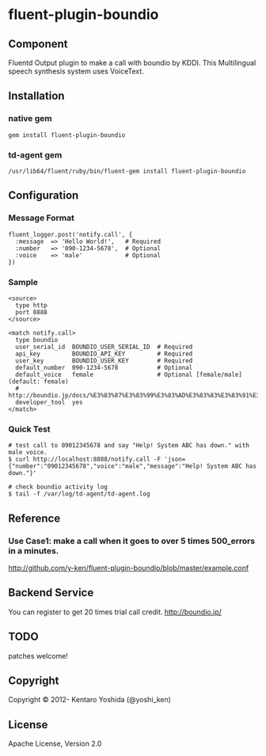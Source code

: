 fluent-plugin-boundio
=====================

## Component
Fluentd Output plugin to make a call with boundio by KDDI. This Multilingual speech synthesis system uses VoiceText.

## Installation

### native gem
`````
gem install fluent-plugin-boundio
`````

### td-agent gem
`````
/usr/lib64/fluent/ruby/bin/fluent-gem install fluent-plugin-boundio
`````

## Configuration

### Message Format
`````
fluent_logger.post('notify.call', {
  :message  => 'Hello World!',   # Required
  :number   => '090-1234-5678',  # Optional
  :voice    => 'male'            # Optional
})
`````

### Sample
`````
<source>
  type http
  port 8888
</source>

<match notify.call>
  type boundio
  user_serial_id  BOUNDIO_USER_SERIAL_ID  # Required
  api_key         BOUNDIO_API_KEY         # Required
  user_key        BOUNDIO_USER_KEY        # Required
  default_number  090-1234-5678           # Optional
  default_voice   female                  # Optional [female/male] (default: female)
  # http://boundio.jp/docs/%E3%83%87%E3%83%99%E3%83%AD%E3%83%83%E3%83%91%E3%83%BC%E3%83%84%E3%83%BC%E3%83%AB
  developer_tool  yes
</match>
`````

### Quick Test
`````
# test call to 09012345678 and say "Help! System ABC has down." with male voice.
$ curl http://localhost:8888/notify.call -F 'json={"number":"09012345678","voice":"male","message":"Help! System ABC has down."}'

# check boundio activity log
$ tail -f /var/log/td-agent/td-agent.log
`````

## Reference

### Use Case1: make a call when it goes to over 5 times 500_errors in a minutes.
http://github.com/y-ken/fluent-plugin-boundio/blob/master/example.conf

## Backend Service
You can register to get 20 times trial call credit.
http://boundio.jp/

## TODO
patches welcome!

## Copyright
Copyright © 2012- Kentaro Yoshida (@yoshi_ken)

## License
Apache License, Version 2.0

